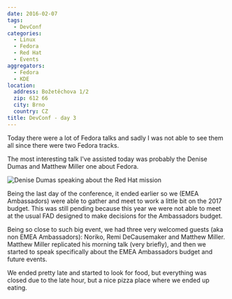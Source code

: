 ```yaml
---
date: 2016-02-07
tags:
  - DevConf
categories:
  - Linux
  - Fedora
  - Red Hat
  - Events
aggregators:
  - Fedora
  - KDE
location:
  address: Božetěchova 1/2
  zip: 612 66
  city: Brno
  country: CZ
title: DevConf - day 3
---
```


Today there were a lot of Fedora talks and sadly I was not able to see them all since there were two Fedora tracks.

The most interesting talk I've assisted today was probably the Denise Dumas and Matthew Miller one about Fedora.

![Denise Dumas speaking about the Red Hat mission](/img/posts/2016_02_07_devconf_day3.jpg)

Being the last day of the conference, it ended earlier so we (EMEA Ambassadors) were able to gather and meet to work a little bit on the 2017 budget.
This was still pending because this year we were not able to meet at the usual FAD designed to make decisions for the Ambassadors budget.

Being so close to such big event, we had three very welcomed guests (aka non EMEA Ambassadors): Noriko, Remi DeCausemaker and Matthew Miller.
Matthew Miller replicated his morning talk (very briefly), and then we started to speak specifically about the EMEA Ambassadors budget and future events.

We ended pretty late and started to look for food, but everything was closed due to the late hour, but a nice pizza place where we ended up eating.
